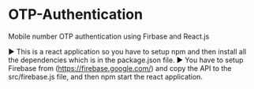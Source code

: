 # OTP-Authentication

Mobile number OTP authentication using Firbase and React.js

▶️ This is a react application so you have to setup npm and then install all the dependencies which is in the package.json file.
▶️ You have to setup Firebase from (https://firebase.google.com/) and copy the API to the src/firebase.js file, and then npm start the react application. 

